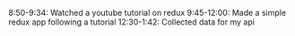 8:50-9:34: Watched a youtube tutorial on redux
9:45-12:00: Made a simple redux app following a tutorial
12:30-1:42: Collected data for my api
